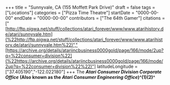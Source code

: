 +++
title = "Sunnyvale, CA (155 Moffett Park Drive)"
draft = false
tags = ["Locations"]
categories = ["Pizza Time Theatre"]
startDate = "0000-00-00"
endDate = "0000-00-00"
contributors = ["The 64th Gamer"]
citations = ["[http://ftp.pigwa.net/stuff/collections/atari_forever/www/www.atarihistory.de/atari/sunnyvale.htm](%22http://ftp.pigwa.net/stuff/collections/atari_forever/www/www.atarihistory.de/atari/sunnyvale.htm%22)","[https://archive.org/details/atariincbusiness0000gold/page/166/mode/2up?q=%22consumer+division%22](%22https://archive.org/details/atariincbusiness0000gold/page/166/mode/2up?q=%22consumer+division%22%22)"]
latitudeLongitude = ["37.405190","-122.022180"]
+++
The ***Atari Consumer Division Corporate Office* (Also known as the ***Atari Consumer Engineering Office*)^(1)(2)^****
